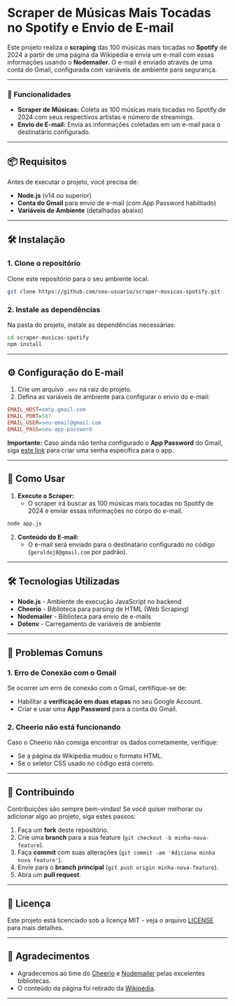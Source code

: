 # Scraper de Músicas Mais Tocadas no Spotify e Envio de E-mail

Este projeto realiza o **scraping** das 100 músicas mais tocadas no **Spotify** de 2024 a partir de uma página da Wikipédia e envia um e-mail com essas informações usando o **Nodemailer**. O e-mail é enviado através de uma conta do Gmail, configurada com variáveis de ambiente para segurança.

---

### 🚀 Funcionalidades

- **Scraper de Músicas:** Coleta as 100 músicas mais tocadas no Spotify de 2024 com seus respectivos artistas e número de streamings.
- **Envio de E-mail:** Envia as informações coletadas em um e-mail para o destinatário configurado.
  
---

## 📦 Requisitos

Antes de executar o projeto, você precisa de:

- **Node.js** (v14 ou superior)
- **Conta do Gmail** para envio de e-mail (com App Password habilitado)
- **Variáveis de Ambiente** (detalhadas abaixo)

---

## 🛠 Instalação

### 1. Clone o repositório

Clone este repositório para o seu ambiente local:

```bash
git clone https://github.com/seu-usuario/scraper-musicas-spotify.git
```

### 2. Instale as dependências

Na pasta do projeto, instale as dependências necessárias:

```bash
cd scraper-musicas-spotify
npm install
```

---

## ⚙️ Configuração do E-mail

1. Crie um arquivo `.env` na raiz do projeto.
2. Defina as variáveis de ambiente para configurar o envio do e-mail:

```ini
EMAIL_HOST=smtp.gmail.com
EMAIL_PORT=587
EMAIL_USER=seu-email@gmail.com
EMAIL_PASS=seu-app-password
```

**Importante:** Caso ainda não tenha configurado o **App Password** do Gmail, siga [este link](https://myaccount.google.com/apppasswords) para criar uma senha específica para o app.

---

## 📄 Como Usar

1. **Execute o Scraper:**
   - O scraper irá buscar as 100 músicas mais tocadas no Spotify de 2024 e enviar essas informações no corpo do e-mail.

```bash
node app.js
```

2. **Conteúdo do E-mail:**
   - O e-mail será enviado para o destinatário configurado no código (`geraldoj8@gmail.com` por padrão).

---

## 🛠 Tecnologias Utilizadas

- **Node.js** - Ambiente de execução JavaScript no backend
- **Cheerio** - Biblioteca para parsing de HTML (Web Scraping)
- **Nodemailer** - Biblioteca para envio de e-mails
- **Dotenv** - Carregamento de variáveis de ambiente

---

## 🚨 Problemas Comuns

### 1. Erro de Conexão com o Gmail

Se ocorrer um erro de conexão com o Gmail, certifique-se de:

- Habilitar a **verificação em duas etapas** no seu Google Account.
- Criar e usar uma **App Password** para a conta do Gmail.

### 2. Cheerio não está funcionando

Caso o Cheerio não consiga encontrar os dados corretamente, verifique:

- Se a página da Wikipédia mudou o formato HTML.
- Se o seletor CSS usado no código está correto.

---

## 🤝 Contribuindo

Contribuições são sempre bem-vindas! Se você quiser melhorar ou adicionar algo ao projeto, siga estes passos:

1. Faça um **fork** deste repositório.
2. Crie uma **branch** para a sua feature (`git checkout -b minha-nova-feature`).
3. Faça **commit** com suas alterações (`git commit -am 'Adiciona minha nova feature'`).
4. Envie para o **branch principal** (`git push origin minha-nova-feature`).
5. Abra um **pull request**.

---

## 📜 Licença

Este projeto está licenciado sob a licença MIT - veja o arquivo [LICENSE](LICENSE) para mais detalhes.

---

## 🙏 Agradecimentos

- Agradecemos ao time do [Cheerio](https://cheerio.js.org/) e [Nodemailer](https://nodemailer.com/) pelas excelentes bibliotecas.
- O conteúdo da página foi retirado da [Wikipédia](https://pt.wikipedia.org/wiki/Lista_das_m%C3%BAsicas_mais_tocadas_no_Spotify).

---

```
